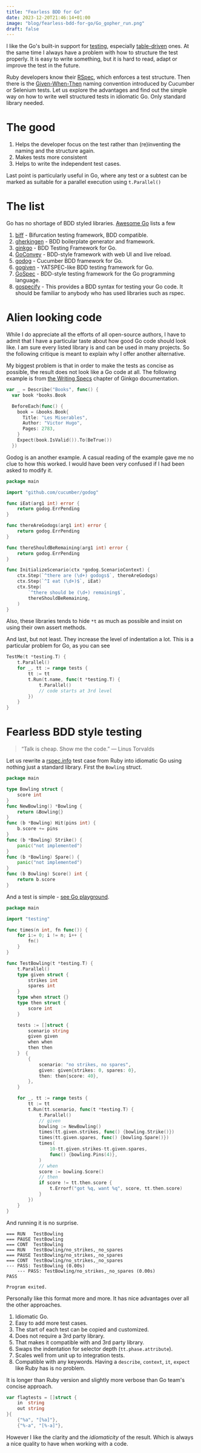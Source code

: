 ```yaml
---
title: "Fearless BDD for Go"
date: 2023-12-20T21:46:14+01:00
image: "blog/fearless-bdd-for-go/Go_gopher_run.png"
draft: false
---
```


I like the Go's built-in support for
[testing](https://go.dev/doc/tutorial/add-a-test), especially
[table-driven](https://go.dev/wiki/TableDrivenTests) ones. At the same time I
always have a problem with how to structure the test properly. It is easy to
write something, but it is hard to read, adapt or improve the test in the
future.

Ruby developers know their [RSpec](https://rspec.info/), which enforces a test
structure. Then there is the
[Given-When-Then](https://en.wikipedia.org/wiki/Given-When-Then) naming
convention introduced by Cucumber or Selenium tests. Let us explore the
advantages and find out the simple way on how to write well structured tests in
idiomatic Go. Only standard library needed.

# The good

 1. Helps the developer focus on the test rather than (re)inventing the naming and the structure again.
 1. Makes tests more consistent
 1. Helps to write the independent test cases.

Last point is particularly useful in Go, where any test or a subtest can be
marked as suitable for a parallel execution using `t.Parallel()`

# The list

Go has no shortage of BDD styled libraries. [Awesome
Go](https://github.com/avelino/awesome-go#testing) lists a few

  1. [biff](https://github.com/fulldump/biff) - Bifurcation testing framework, BDD compatible.
  1. [gherkingen](https://github.com/hedhyw/gherkingen) - BDD boilerplate generator and framework.
  1. [ginkgo](https://onsi.github.io/ginkgo/) - BDD Testing Framework for Go.
  1. [GoConvey](https://github.com/smartystreets/goconvey/) - BDD-style framework with web UI and live reload.
  1. [godog](https://github.com/cucumber/godog) - Cucumber BDD framework for Go.
  1. [gogiven](https://github.com/corbym/gogiven) - YATSPEC-like BDD testing framework for Go.
  1. [GoSpec](https://github.com/orfjackal/gospec) - BDD-style testing framework for the Go programming language.
  1. [gospecify](https://github.com/stesla/gospecify) - This provides a BDD syntax for testing your Go code. It should be familiar to anybody who has used libraries such as rspec.

# Alien looking code

While I do appreciate all the efforts of all open-source authors, I have to
admit that I have a particular taste about how good Go code should look like. I
am sure every listed library is and can be used in many projects. So the
following critique is meant to explain why I offer another alternative.

My biggest problem is that in order to make the tests as concise as possible,
the result does not look like a Go code at all. The following example is from
[the Writing Specs](https://onsi.github.io/ginkgo/#writing-specs) chapter of
Ginkgo documentation.

```go
var _ = Describe("Books", func() {
  var book *books.Book

  BeforeEach(func() {
    book = &books.Book{
      Title: "Les Miserables",
      Author: "Victor Hugo",
      Pages: 2783,
    }
    Expect(book.IsValid()).To(BeTrue())
  })
```

Godog is an another example. A casual reading of the example gave me no clue to how
this worked. I would have been very confused if I had been asked to modify it.

```go
package main

import "github.com/cucumber/godog"

func iEat(arg1 int) error {
    return godog.ErrPending
}

func thereAreGodogs(arg1 int) error {
    return godog.ErrPending
}

func thereShouldBeRemaining(arg1 int) error {
    return godog.ErrPending
}

func InitializeScenario(ctx *godog.ScenarioContext) {
    ctx.Step(`^there are (\d+) godogs$`, thereAreGodogs)
    ctx.Step(`^I eat (\d+)$`, iEat)
    ctx.Step(
        `^there should be (\d+) remaining$`,
        thereShouldBeRemaining,
    )
}
```

Also, these libraries tends to hide `*t` as much as possible and insist
on using their own assert methods.

And last, but not least. They increase the level of indentation a lot. This is
a particular problem for Go, as you can see

```go
TestMe(t *testing.T) {
    t.Parallel()
    for _, tt := range tests {
        tt := tt
        t.Run(t.name, func(t *testing.T) {
            t.Parallel()
            // code starts at 3rd level
        })
    }
}
```

# Fearless BDD style testing

> “Talk is cheap. Show me the code.”
> ― Linus Torvalds

Let us rewrite a [rspec.info](https://rspec.info) test case from Ruby into
idiomatic Go using nothing just a standard library. First the `Bowling` struct.

```go
package main

type Bowling struct {
    score int
}
func NewBowling() *Bowling {
    return &Bowling{}
}
func (b *Bowling) Hit(pins int) {
    b.score += pins
}
func (b *Bowling) Strike() {
    panic("not implemented")
}
func (b *Bowling) Spare() {
    panic("not implemented")
}
func (b Bowling) Score() int {
    return b.score
}
```

And a test is simple - [see Go playground](https://go.dev/play/p/yf1rKtbr7CZ).

```go
package main

import "testing"

func times(n int, fn func()) {
    for i:= 0; i != n; i++ {
        fn()
    }
}

func TestBowling(t *testing.T) {
    t.Parallel()
    type given struct {
        strikes int
        spares int
    }
    type when struct {}
    type then struct {
        score int
    }

    tests := []struct {
        scenario string
        given given
        when when
        then then
    }  {
        {
            scenario: "no strikes, no spares",
            given: given{strikes: 0, spares: 0},
            then: then{score: 40},
        },
    }

    for _, tt := range tests {
        tt := tt
        t.Run(tt.scenario, func(t *testing.T) {
            t.Parallel()
            // given
            bowling := NewBowling()
            times(tt.given.strikes, func() {bowling.Strike()})
            times(tt.given.spares, func() {bowling.Spare()})
            times(
                10-tt.given.strikes-tt.given.spares,
                func() {bowling.Pins(4)},
            )
            // when
            score := bowling.Score()
            // then
            if score != tt.then.score {
                t.Errorf("got %q, want %q", score, tt.then.score)
            }
        })
    }
}
```

And running it is no surprise.

```
=== RUN   TestBowling
=== PAUSE TestBowling
=== CONT  TestBowling
=== RUN   TestBowling/no_strikes,_no_spares
=== PAUSE TestBowling/no_strikes,_no_spares
=== CONT  TestBowling/no_strikes,_no_spares
--- PASS: TestBowling (0.00s)
    --- PASS: TestBowling/no_strikes,_no_spares (0.00s)
PASS

Program exited.
```

Personally like this format more and more. It has nice advantages over all
the other approaches.

 1. Idiomatic Go.
 1. Easy to add more test cases.
 1. The start of each test can be copied and customized.
 1. Does not require a 3rd party library.
 1. That makes it compatible with and 3rd party library.
 1. Swaps the indentation for selector depth (`tt.phase.attribute`).
 1. Scales well from unit up to integration tests.
 1. Compatible with any keywords. Having a `describe`, `context`, `it`, `expect`
    like Ruby has is no problem.

It is longer than Ruby version and slightly more verbose than Go team's concise
approach.

```go
var flagtests = []struct {
    in  string
    out string
}{
    {"%a", "[%a]"},
    {"%-a", "[%-a]"},
```

However I like the clarity and the _idiomaticity_ of the result. Which is always
a nice quality to have when working with a code.


